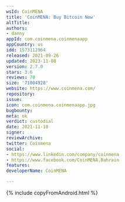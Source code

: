 ```yaml
---
wsId: CoinMENA
title: 'CoinMENA: Buy Bitcoin Now'
altTitle: 
authors:
- danny
appId: com.coinmena.coinmenaapp
appCountry: us
idd: 1573112964
released: 2021-09-26
updated: 2023-11-08
version: 2.7.0
stars: 3.6
reviews: 70
size: '71804928'
website: https://www.coinmena.com/
repository: 
issue: 
icon: com.coinmena.coinmenaapp.jpg
bugbounty: 
meta: ok
verdict: custodial
date: 2021-11-10
signer: 
reviewArchive: 
twitter: Coinmena
social:
- https://www.linkedin.com/company/coinmena
- https://www.facebook.com/CoinMENA.Bahrain
features: 
developerName: CoinMENA

---
```


{% include copyFromAndroid.html %}
